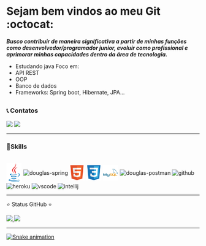 <h1 align="left"> Sejam bem vindos ao meu Git :octocat:</h1>

<p align="left"><strong><i>
Busco contribuir de maneira significativa a partir
de minhas funções como desenvolvedor/programador junior,
evoluir como profissional e aprimorar minhas
capacidades dentro da área de tecnologia.  
</i></strong></p>

- Estudando java
Foco em:
- API REST
- OOP
- Banco de dados
- Frameworks: Spring boot, Hibernate, JPA...

##
 
<h3 align="left" >📞 Contatos</h3>
<a href = "mailto:douglas.n.silva30@gmail.com"><img src="https://img.shields.io/badge/-Gmail-%23333?style=for-the-badge&logo=gmail&logoColor=red" target="_blank"></a>
<a href="https://www.linkedin.com/in/do
uglas-nunes-silva-b70737188/" target="_blank"><img src="https://img.shields.io/badge/-LinkedIn-%230077B5?style=for-the-badge&logo=linkedin&logoColor=white" target="_blank"></a>

---

<h3 align="left" >🚀Skills</h3> 

<div style="display: inline_block"><br>
  <img align="center" alt="douglas-Java" height="50" width="40" src="https://raw.githubusercontent.com/devicons/devicon/master/icons/java/java-original.svg">
  <img align="center" alt="douglas-spring" height="40" width="40" src="https://www.vectorlogo.zone/logos/springio/springio-icon.svg">
  <img align="center" alt="douglas-HTML" height="40" width="40" src="https://raw.githubusercontent.com/devicons/devicon/master/icons/html5/html5-original.svg">
  <img align="center" alt="douglas-CSS" height="40" width="40" src="https://raw.githubusercontent.com/devicons/devicon/master/icons/css3/css3-original.svg"> 
  <img align="center" alt="douglas-mysql" height="40" width="40" src="https://raw.githubusercontent.com/devicons/devicon/master/icons/mysql/mysql-original-wordmark.svg"> 
  <img align="center" alt="douglas-postman" height="40" width="40" src="https://www.vectorlogo.zone/logos/getpostman/getpostman-icon.svg">
  <img align="center" alt="github" height="60" width="50" src="https://www.vectorlogo.zone/logos/github/github-icon.svg">
  <img align="center" alt="heroku" height="40" width="50" src="https://www.vectorlogo.zone/logos/heroku/heroku-icon.svg">
  <img align="center" alt="vscode" height="40" width="40" src="https://cdn.icon-icons.com/icons2/2107/PNG/512/file_type_vscode_icon_130084.png">
  <img align="center" alt="intellij" height="50" width="50" src="https://cdn.icon-icons.com/icons2/3053/PNG/512/intellij_alt_macos_bigsur_icon_190060.png">
</div>

---


⭐ Status GitHub ⭐
</p>
  <a href="https://github.com/donsilva-dev">
  <img height="170em" src="https://github-readme-stats.vercel.app/api?username=donsilva-dev&show_icons=true&theme=nightowl&include_all_commits=true&count_private=true"/>
  <img height="170em" src="https://github-readme-stats.vercel.app/api/top-langs/?username=donsilva-dev&layout=compact&langs_count=7&theme=dracula"/>
  
---
 
 ![Snake animation](https://github.com/donsilva-dev/donsilva-dev/blob/output/github-contribution-grid-snake.svg)
   
